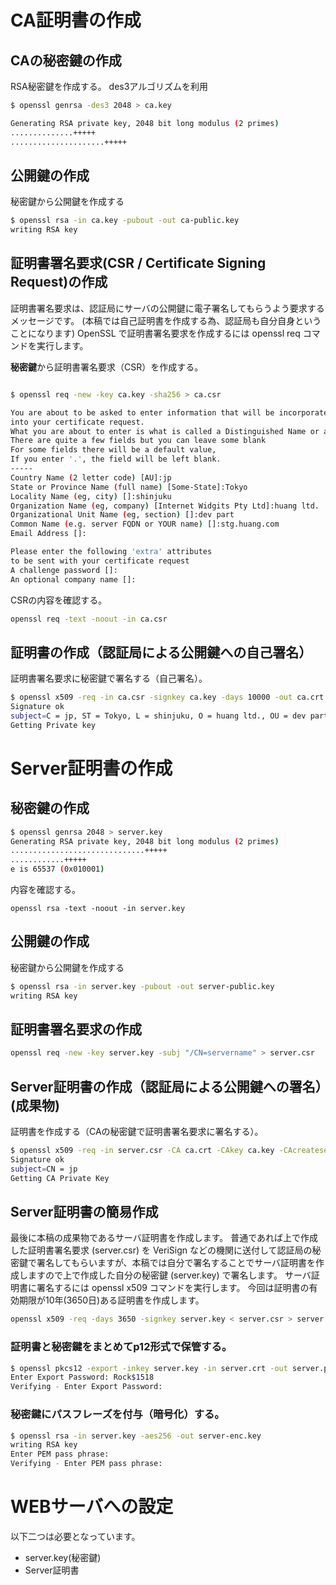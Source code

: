 # CA証明書の作成

## CAの秘密鍵の作成
RSA秘密鍵を作成する。
des3アルゴリズムを利用

```sh
$ openssl genrsa -des3 2048 > ca.key

Generating RSA private key, 2048 bit long modulus (2 primes)
..............+++++
.....................+++++

```

## 公開鍵の作成
秘密鍵から公開鍵を作成する

```sh
$ openssl rsa -in ca.key -pubout -out ca-public.key
writing RSA key

```

## 証明書署名要求(CSR / Certificate Signing Request)の作成

証明書署名要求は、認証局にサーバの公開鍵に電子署名してもらうよう要求するメッセージです。 
(本稿では自己証明書を作成する為、認証局も自分自身ということになります) 
OpenSSL で証明書署名要求を作成するには openssl req コマンドを実行します。

**秘密鍵**から証明書署名要求（CSR）を作成する。

```sh

$ openssl req -new -key ca.key -sha256 > ca.csr

You are about to be asked to enter information that will be incorporated
into your certificate request.
What you are about to enter is what is called a Distinguished Name or a DN.
There are quite a few fields but you can leave some blank
For some fields there will be a default value,
If you enter '.', the field will be left blank.
-----
Country Name (2 letter code) [AU]:jp
State or Province Name (full name) [Some-State]:Tokyo
Locality Name (eg, city) []:shinjuku
Organization Name (eg, company) [Internet Widgits Pty Ltd]:huang ltd.
Organizational Unit Name (eg, section) []:dev part
Common Name (e.g. server FQDN or YOUR name) []:stg.huang.com
Email Address []:

Please enter the following 'extra' attributes
to be sent with your certificate request
A challenge password []:
An optional company name []:

```

CSRの内容を確認する。

```sh
openssl req -text -noout -in ca.csr

```

## 証明書の作成（認証局による公開鍵への自己署名）
証明書署名要求に秘密鍵で署名する（自己署名）。

```sh
$ openssl x509 -req -in ca.csr -signkey ca.key -days 10000 -out ca.crt
Signature ok
subject=C = jp, ST = Tokyo, L = shinjuku, O = huang ltd., OU = dev part, CN = stg.huang.com
Getting Private key
```

# Server証明書の作成

## 秘密鍵の作成

```sh
$ openssl genrsa 2048 > server.key
Generating RSA private key, 2048 bit long modulus (2 primes)
..............................+++++
............+++++
e is 65537 (0x010001)
```

内容を確認する。

```
openssl rsa -text -noout -in server.key

```
## 公開鍵の作成

秘密鍵から公開鍵を作成する

```sh
$ openssl rsa -in server.key -pubout -out server-public.key
writing RSA key
```

## 証明書署名要求の作成

```sh
openssl req -new -key server.key -subj "/CN=servername" > server.csr
```

## Server証明書の作成（認証局による公開鍵への署名）(成果物)
証明書を作成する（CAの秘密鍵で証明書署名要求に署名する）。


```sh
$ openssl x509 -req -in server.csr -CA ca.crt -CAkey ca.key -CAcreateserial -days 3650 -out server.crt
Signature ok
subject=CN = jp
Getting CA Private Key
```

## Server証明書の簡易作成
最後に本稿の成果物であるサーバ証明書を作成します。 普通であれば上で作成した証明書署名要求 (server.csr) を VeriSign などの機関に送付して認証局の秘密鍵で署名してもらいますが、本稿では自分で署名することでサーバ証明書を作成しますので上で作成した自分の秘密鍵 (server.key) で署名します。 サーバ証明書に署名するには openssl x509 コマンドを実行します。 今回は証明書の有効期限が10年(3650日)ある証明書を作成します。

```sh
openssl x509 -req -days 3650 -signkey server.key < server.csr > server.crt
```

### 証明書と秘密鍵をまとめてp12形式で保管する。

```sh
$ openssl pkcs12 -export -inkey server.key -in server.crt -out server.p12
Enter Export Password: Rock$1518
Verifying - Enter Export Password:
```

### 秘密鍵にパスフレーズを付与（暗号化）する。

```sh
$ openssl rsa -in server.key -aes256 -out server-enc.key
writing RSA key
Enter PEM pass phrase:
Verifying - Enter PEM pass phrase:
```

# WEBサーバへの設定

以下二つは必要となっています。

- server.key(秘密鍵)
- Server証明書
